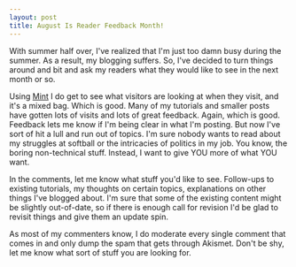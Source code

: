 ```yaml
--- 
layout: post
title: August Is Reader Feedback Month!
---
```

<p>With summer half over, I've realized that I'm just too damn busy during the summer.  As a result, my blogging suffers.  So, I've decided to turn things around and bit and ask my readers what they would like to see in the next month or so.</p>
<p>
Using <a href="http://haveamint.com">Mint</a> I do get to see what visitors are looking at when they visit, and it's a mixed bag.  Which is good.  Many of my tutorials and smaller posts have gotten lots of visits and lots of great feedback.  Again, which is good.  Feedback lets me know if I'm being clear in what I'm posting.  But now I've sort of hit a lull and run out of topics.  I'm sure nobody wants to read about my struggles at softball or the intricacies of politics in my job.  You know, the boring non-technical stuff.  Instead, I want to give YOU more of what YOU want.  
</p>
<p>
In the comments, let me know what stuff you'd like to see.  Follow-ups to existing tutorials, my thoughts on certain topics, explanations on other things I've blogged about.  I'm sure that some of the existing content might be slightly out-of-date, so if there is enough call for revision I'd be glad to revisit things and give them an update spin.  
</p>
<p>
As most of my commenters know, I do moderate every single comment that comes in and only dump the spam that gets through Akismet.  Don't be shy, let me know what sort of stuff you are looking for.
</p>
